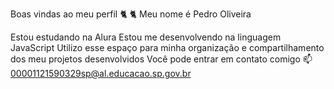 Boas vindas ao meu perfil 🐈 🐈
Meu nome é Pedro Oliveira

Estou estudando na Alura
Estou me desenvolvendo na linguagem JavaScript
Utilizo esse espaço para minha organização e compartilhamento dos meu projetos desenvolvidos
Você pode entrar em contato comigo 📫
00001121590329sp@al.educacao.sp.gov.br
